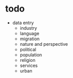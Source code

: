 # todo
* data entry
  * industry
  * language
  * migration
  * nature and perspective
  * political
  * population
  * religion
  * services
  * urban
